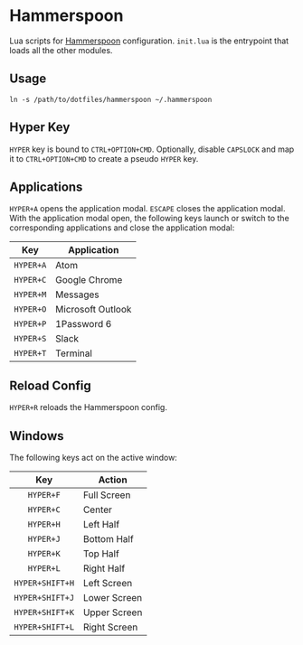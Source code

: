 # Hammerspoon

Lua scripts for [Hammerspoon](http://www.hammerspoon.org/) configuration. `init.lua` is the entrypoint that loads all the other modules.

## Usage

```
ln -s /path/to/dotfiles/hammerspoon ~/.hammerspoon
```

## Hyper Key

`HYPER` key is bound to `CTRL+OPTION+CMD`. Optionally, disable `CAPSLOCK` and map it to `CTRL+OPTION+CMD` to create a pseudo `HYPER` key.

## Applications

`HYPER+A` opens the application modal. `ESCAPE` closes the application modal. With the application modal open, the following keys launch or switch to the corresponding applications and close the application modal:

| Key       | Application       |
|:---------:| ----------------- |
| `HYPER+A` | Atom              |
| `HYPER+C` | Google Chrome     |
| `HYPER+M` | Messages          |
| `HYPER+O` | Microsoft Outlook |
| `HYPER+P` | 1Password 6       |
| `HYPER+S` | Slack             |
| `HYPER+T` | Terminal          |

## Reload Config

`HYPER+R` reloads the Hammerspoon config.

## Windows

The following keys act on the active window:

| Key             | Action       |
|:---------------:| ------------ |
| `HYPER+F`       | Full Screen  |
| `HYPER+C`       | Center       |
| `HYPER+H`       | Left Half    |
| `HYPER+J`       | Bottom Half  |
| `HYPER+K`       | Top Half     |
| `HYPER+L`       | Right Half   |
| `HYPER+SHIFT+H` | Left Screen  |
| `HYPER+SHIFT+J` | Lower Screen |
| `HYPER+SHIFT+K` | Upper Screen |
| `HYPER+SHIFT+L` | Right Screen |
